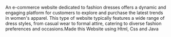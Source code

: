 An e-commerce website dedicated to fashion dresses offers a dynamic and engaging platform for customers to explore and purchase the latest trends in women's apparel. This type of website typically features a wide range of dress styles, from casual wear to formal attire, catering to diverse fashion preferences and occasions.Made this Website using Html, Css and Java
